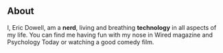 ## About
I, Eric Dowell, am a <strong>nerd</strong>, living and breathing <strong>technology</strong> in all aspects of my life. 
You can find me having fun with my nose in Wired magazine and Psychology Today or watching a good comedy film.
